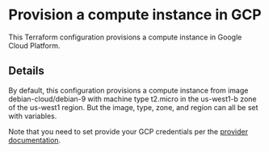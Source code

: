 # Provision a compute instance in GCP
This Terraform configuration provisions a compute instance in Google Cloud Platform.

## Details
By default, this configuration provisions a compute instance from image debian-cloud/debian-9 with machine type t2.micro in the us-west1-b zone of the us-west1 region. But the image, type, zone, and region can all be set with variables.

Note that you need to set provide your GCP credentials per the [provider documentation](https://www.terraform.io/docs/providers/google/guides/provider_reference.html).
